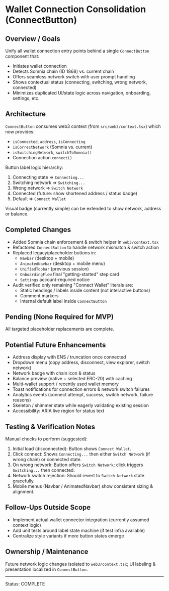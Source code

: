 # Wallet Connection Consolidation (ConnectButton)

## Overview / Goals
Unify all wallet connection entry points behind a single `ConnectButton` component that:
- Initiates wallet connection
- Detects Somnia chain (ID 1868) vs. current chain
- Offers seamless network switch with user prompt handling
- Shows contextual status (connecting, switching, wrong network, connected)
- Minimizes duplicated UI/state logic across navigation, onboarding, settings, etc.

## Architecture
`ConnectButton` consumes web3 context (from `src/web3/context.tsx`) which now provides:
- `isConnected`, `address`, `isConnecting`
- `isCorrectNetwork` (Somnia vs. current)
- `isSwitchingNetwork`, `switchToSomnia()`
- Connection action `connect()`

Button label logic hierarchy:
1. Connecting state => `Connecting...`
2. Switching network => `Switching...`
3. Wrong network => `Switch Network`
4. Connected (future: show shortened address / status badge)
5. Default => `Connect Wallet`

Visual badge (currently simple) can be extended to show network, address or balance.

## Completed Changes
- Added Somnia chain enforcement & switch helper in `web3/context.tsx`
- Refactored `ConnectButton` to handle network mismatch & switch action
- Replaced legacy/placeholder buttons in:
  - `Navbar` (desktop + mobile)
  - `AnimatedNavbar` (desktop + mobile menu)
  - `UnifiedTopbar` (previous session)
  - `OnboardingFlow` final "getting-started" step card
  - `Settings` account-required notice
- Audit verified only remaining "Connect Wallet" literals are:
  - Static headings / labels inside content (not interactive buttons)
  - Comment markers
  - Internal default label inside `ConnectButton`

## Pending (None Required for MVP)
All targeted placeholder replacements are complete.

## Potential Future Enhancements
- Address display with ENS / truncation once connected
- Dropdown menu (copy address, disconnect, view explorer, switch network)
- Network badge with chain icon & status
- Balance preview (native + selected ERC-20) with caching
- Multi-wallet support / recently used wallet memory
- Toast notifications for connection errors & network switch failures
- Analytics events (connect attempt, success, switch network, failure reasons)
- Skeleton / shimmer state while eagerly validating existing session
- Accessibility: ARIA live region for status text

## Testing & Verification Notes
Manual checks to perform (suggested):
1. Initial load (disconnected): Button shows `Connect Wallet`.
2. Click connect: Shows `Connecting...` then either `Switch Network` (if wrong chain) or connected state.
3. On wrong network: Button offers `Switch Network`; click triggers `Switching...` then connected.
4. Network switch rejection: Should revert to `Switch Network` state gracefully.
5. Mobile menus (Navbar / AnimatedNavbar) show consistent sizing & alignment.

## Follow-Ups Outside Scope
- Implement actual wallet connector integration (currently assumed context logic)
- Add unit tests around label state machine (if test infra available)
- Centralize style variants if more button states emerge

## Ownership / Maintenance
Future network logic changes isolated to `web3/context.tsx`; UI labeling & presentation localized in `ConnectButton`.

---
Status: COMPLETE
